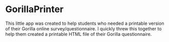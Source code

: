 # GorillaPrinter
This little app was created to help students who needed a printable version of their Gorilla online survey/questionnaire. I quickly threw this together to help them created a printable HTML file of their Gorilla questionnaire.
